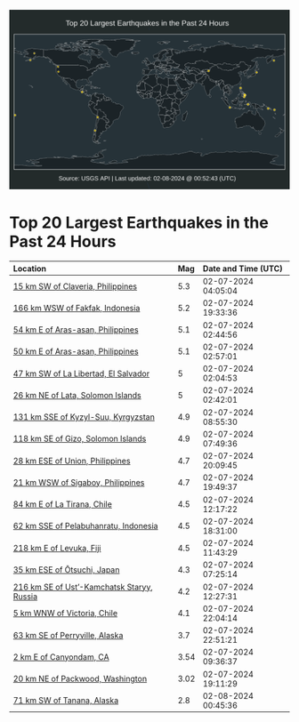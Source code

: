 ![Map](./map.png)

# Top 20 Largest Earthquakes in the Past 24 Hours

| Location | Mag | Date and Time (UTC) |
|:---|:---|:---|
| [15 km SW of Claveria, Philippines](https://earthquake.usgs.gov/earthquakes/eventpage/us7000lxgr) | 5.3 | 02-07-2024 04:05:04 |
| [166 km WSW of Fakfak, Indonesia](https://earthquake.usgs.gov/earthquakes/eventpage/us7000lxlh) | 5.2 | 02-07-2024 19:33:36 |
| [54 km E of Aras-asan, Philippines](https://earthquake.usgs.gov/earthquakes/eventpage/us7000lxgc) | 5.1 | 02-07-2024 02:44:56 |
| [50 km E of Aras-asan, Philippines](https://earthquake.usgs.gov/earthquakes/eventpage/us7000lxgd) | 5.1 | 02-07-2024 02:57:01 |
| [47 km SW of La Libertad, El Salvador](https://earthquake.usgs.gov/earthquakes/eventpage/us7000lxg3) | 5 | 02-07-2024 02:04:53 |
| [26 km NE of Lata, Solomon Islands](https://earthquake.usgs.gov/earthquakes/eventpage/us7000lxga) | 5 | 02-07-2024 02:42:01 |
| [131 km SSE of Kyzyl-Suu, Kyrgyzstan](https://earthquake.usgs.gov/earthquakes/eventpage/us7000lxi0) | 4.9 | 02-07-2024 08:55:30 |
| [118 km SE of Gizo, Solomon Islands](https://earthquake.usgs.gov/earthquakes/eventpage/us7000lxhv) | 4.9 | 02-07-2024 07:49:36 |
| [28 km ESE of Union, Philippines](https://earthquake.usgs.gov/earthquakes/eventpage/us7000lxlw) | 4.7 | 02-07-2024 20:09:45 |
| [21 km WSW of Sigaboy, Philippines](https://earthquake.usgs.gov/earthquakes/eventpage/us7000lxls) | 4.7 | 02-07-2024 19:49:37 |
| [84 km E of La Tirana, Chile](https://earthquake.usgs.gov/earthquakes/eventpage/us7000lxip) | 4.5 | 02-07-2024 12:17:22 |
| [62 km SSE of Pelabuhanratu, Indonesia](https://earthquake.usgs.gov/earthquakes/eventpage/us7000lxl2) | 4.5 | 02-07-2024 18:31:00 |
| [218 km E of Levuka, Fiji](https://earthquake.usgs.gov/earthquakes/eventpage/us7000lxik) | 4.5 | 02-07-2024 11:43:29 |
| [35 km ESE of Ōtsuchi, Japan](https://earthquake.usgs.gov/earthquakes/eventpage/us7000lxhp) | 4.3 | 02-07-2024 07:25:14 |
| [216 km SE of Ust’-Kamchatsk Staryy, Russia](https://earthquake.usgs.gov/earthquakes/eventpage/us7000lxis) | 4.2 | 02-07-2024 12:27:31 |
| [5 km WNW of Victoria, Chile](https://earthquake.usgs.gov/earthquakes/eventpage/us7000lxmt) | 4.1 | 02-07-2024 22:04:14 |
| [63 km SE of Perryville, Alaska](https://earthquake.usgs.gov/earthquakes/eventpage/ak0241r7tp9o) | 3.7 | 02-07-2024 22:51:21 |
| [2 km E of Canyondam, CA](https://earthquake.usgs.gov/earthquakes/eventpage/nc73999211) | 3.54 | 02-07-2024 09:36:37 |
| [20 km NE of Packwood, Washington](https://earthquake.usgs.gov/earthquakes/eventpage/uw61982146) | 3.02 | 02-07-2024 19:11:29 |
| [71 km SW of Tanana, Alaska](https://earthquake.usgs.gov/earthquakes/eventpage/ak0241si899z) | 2.8 | 02-08-2024 00:45:36 |
